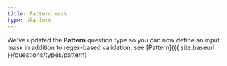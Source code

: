 ```yaml
---
title: Pattern mask
type: platform
---
```


We've updated the **Pattern** question type so you can now define an input mask in addition to regex-based validation, see [Pattern]({{ site.baseurl }}/questions/types/pattern)